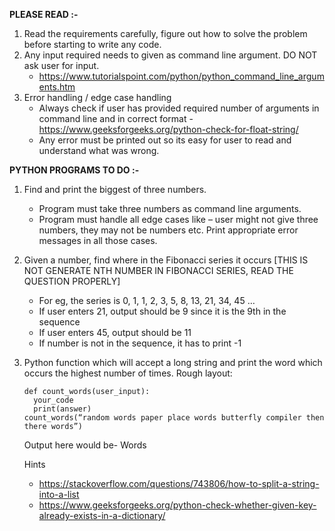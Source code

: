 **PLEASE READ :-**
1.  Read the requirements carefully, figure out how to solve the problem before starting to write any code.
2.  Any input required needs to given as command line argument. DO NOT ask user for input.
    - https://www.tutorialspoint.com/python/python_command_line_arguments.htm
3.  Error handling / edge case handling
    - Always check if user has provided required number of arguments in command line and in correct format - https://www.geeksforgeeks.org/python-check-for-float-string/
    - Any error must be printed out so its easy for user to read and understand what was wrong.

**PYTHON PROGRAMS TO DO :-**
1. Find and print the biggest of three numbers.
   - Program must take three numbers as command line arguments.
   - Program must handle all edge cases like – user might not give three numbers, they may not be numbers etc. Print appropriate error messages in all those cases.
2. Given a number, find where in the Fibonacci series it occurs [THIS IS NOT GENERATE NTH NUMBER IN FIBONACCI SERIES, READ THE QUESTION PROPERLY]
   - For eg, the series is 0, 1, 1, 2, 3, 5, 8, 13, 21, 34, 45 …
   - If user enters 21, output should be 9 since it is the 9th in the sequence
   - If user enters 45, output should be 11
   - If number is not in the sequence, it has to print -1
3.  Python function which will accept a long string and print the word which occurs the highest number of times.
    Rough layout:
    ```
    def count_words(user_input):
      your_code
      print(answer)
    count_words(“random words paper place words butterfly compiler then there words”)
    ```
    Output here would be-
    Words
    
    Hints
    - https://stackoverflow.com/questions/743806/how-to-split-a-string-into-a-list
    - https://www.geeksforgeeks.org/python-check-whether-given-key-already-exists-in-a-dictionary/

